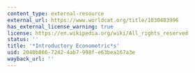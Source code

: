 ```yaml
---
content_type: external-resource
external_url: https://www.worldcat.org/title/1030403996
has_external_license_warning: true
license: https://en.wikipedia.org/wiki/All_rights_reserved
status: ''
title: '*Introductory Econometric*s'
uid: 2040b866-7242-4ab7-998f-e63bea167a3e
wayback_url: ''
---
```

